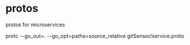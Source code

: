 # protos
protos for microservices


protc  --go_out=. --go_opt=paths=source_relative gitSensor/service.proto